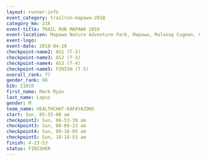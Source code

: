 ```yaml
---
layout: runner-info 
event_category: trailrun-mapawa-2018 
category_km: 21K 
event-title: TRAIL RUN MAPAWA 2018 
event-location: Mapawa Nature Adventure Park, Mapawa, Malasag Cugman, Cagayan de Oro Philippines 
event-logo: 
event-date: 2018-04-29 
checkpoint-name2: AS1 (T-2) 
checkpoint-name3: AS2 (T-3) 
checkpoint-name4: AS3 (T-4) 
checkpoint-name5: FINISH (T-5) 
overall_rank: 77
gender_rank: 66
bib: 21010
first_name: Mark Ryan
last_name: Lapuz
gender: M
team_name: HEALTHCHAT-KAFAYAZONS
start: Sun, 05-55-00 am
checkpoint2: Sun, 06-53-39 am
checkpoint3: Sun, 08-09-23 am
checkpoint4: Sun, 09-36-05 am
checkpoint5: Sun, 10-18-53 am
finish: 4-23-53
status: FINISHER
---
```

